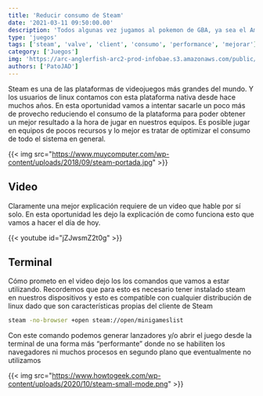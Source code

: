 ```yaml
---
title: 'Reducir consumo de Steam'
date: '2021-03-11 09:50:00.00'
description: 'Todos algunas vez jugamos al pokemon de GBA, ya sea el Amarillo, El Rojo Fuejo, el Zafari o cualquier otro.'
type: 'juegos'
tags: ['steam', 'valve', 'client', 'consumo', 'performance', 'mejorar']
category: ['Juegos']
img: 'https://arc-anglerfish-arc2-prod-infobae.s3.amazonaws.com/public/767U3KQXVFG27ORY34QLGRUV6Y.jpg'
authors: ['PatoJAD']
---
```


Steam es una de las plataformas de videojuegos más grandes del mundo. Y los usuarios de linux contamos con esta plataforma nativa desde hace muchos años. En esta oportunidad vamos a intentar sacarle un poco más de provecho reduciendo el consumo de la plataforma para poder obtener un mejor resultado a la hora de jugar en nuestros equipos. Es posible jugar en equipos de pocos recursos y lo mejor es tratar de optimizar el consumo de todo el sistema en general.

{{< img src="https://www.muycomputer.com/wp-content/uploads/2018/09/steam-portada.jpg" >}}

## Video

Claramente una mejor explicación requiere de un video que hable por sí solo. En esta oportunidad les dejo la explicación de como funciona esto que vamos a hacer el día de hoy.

{{< youtube id="jZJwsmZ2t0g" >}}

## Terminal

Cómo prometo en el video dejo los los comandos que vamos a estar utilizando. Recordemos que para esto es necesario tener instalado steam en nuestros dispositivos y esto es compatible con cualquier distribución de linux dado que son características propias del cliente de Steam

```bash
steam -no-browser +open steam://open/minigameslist
```

Con este comando podemos generar lanzadores y/o abrir el juego desde la terminal de una forma más “performante” donde no se habiliten los navegadores ni muchos procesos en segundo plano que eventualmente no utilizamos

{{< img src="https://www.howtogeek.com/wp-content/uploads/2020/10/steam-small-mode.png" >}}
